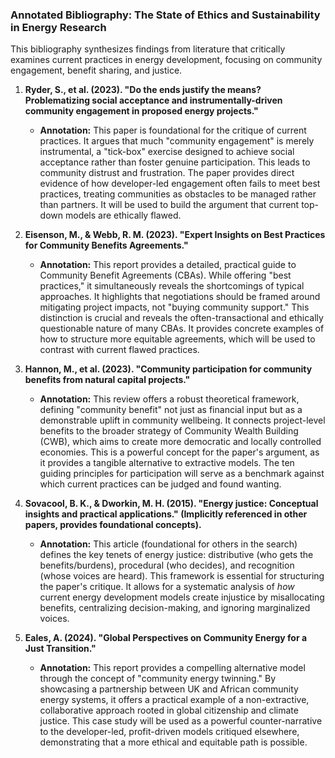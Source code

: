 ### Annotated Bibliography: The State of Ethics and Sustainability in Energy Research

This bibliography synthesizes findings from literature that critically examines current practices in energy development, focusing on community engagement, benefit sharing, and justice.

1.  **Ryder, S., et al. (2023). "Do the ends justify the means? Problematizing social acceptance and instrumentally-driven community engagement in proposed energy projects."**
    *   **Annotation:** This paper is foundational for the critique of current practices. It argues that much "community engagement" is merely instrumental, a "tick-box" exercise designed to achieve social acceptance rather than foster genuine participation. This leads to community distrust and frustration. The paper provides direct evidence of how developer-led engagement often fails to meet best practices, treating communities as obstacles to be managed rather than partners. It will be used to build the argument that current top-down models are ethically flawed.

2.  **Eisenson, M., & Webb, R. M. (2023). "Expert Insights on Best Practices for Community Benefits Agreements."**
    *   **Annotation:** This report provides a detailed, practical guide to Community Benefit Agreements (CBAs). While offering "best practices," it simultaneously reveals the shortcomings of typical approaches. It highlights that negotiations should be framed around mitigating project impacts, not "buying community support." This distinction is crucial and reveals the often-transactional and ethically questionable nature of many CBAs. It provides concrete examples of how to structure more equitable agreements, which will be used to contrast with current flawed practices.

3.  **Hannon, M., et al. (2023). "Community participation for community benefits from natural capital projects."**
    *   **Annotation:** This review offers a robust theoretical framework, defining "community benefit" not just as financial input but as a demonstrable uplift in community wellbeing. It connects project-level benefits to the broader strategy of Community Wealth Building (CWB), which aims to create more democratic and locally controlled economies. This is a powerful concept for the paper's argument, as it provides a tangible alternative to extractive models. The ten guiding principles for participation will serve as a benchmark against which current practices can be judged and found wanting.

4.  **Sovacool, B. K., & Dworkin, M. H. (2015). "Energy justice: Conceptual insights and practical applications." (Implicitly referenced in other papers, provides foundational concepts).**
    *   **Annotation:** This article (foundational for others in the search) defines the key tenets of energy justice: distributive (who gets the benefits/burdens), procedural (who decides), and recognition (whose voices are heard). This framework is essential for structuring the paper's critique. It allows for a systematic analysis of *how* current energy development models create injustice by misallocating benefits, centralizing decision-making, and ignoring marginalized voices.

5.  **Eales, A. (2024). "Global Perspectives on Community Energy for a Just Transition."**
    *   **Annotation:** This report provides a compelling alternative model through the concept of "community energy twinning." By showcasing a partnership between UK and African community energy systems, it offers a practical example of a non-extractive, collaborative approach rooted in global citizenship and climate justice. This case study will be used as a powerful counter-narrative to the developer-led, profit-driven models critiqued elsewhere, demonstrating that a more ethical and equitable path is possible. 